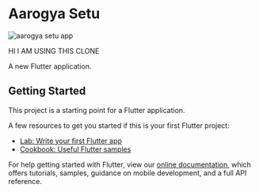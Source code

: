 # Aarogya Setu



![aarogya setu app](https://user-images.githubusercontent.com/63576922/133781744-f62b3cf8-dee7-456a-8ca9-d8d0261ca53e.jpeg)




HI I AM USING THIS CLONE



A new Flutter application.

## Getting Started

This project is a starting point for a Flutter application.

A few resources to get you started if this is your first Flutter project:

- [Lab: Write your first Flutter app](https://flutter.dev/docs/get-started/codelab)
- [Cookbook: Useful Flutter samples](https://flutter.dev/docs/cookbook)

For help getting started with Flutter, view our
[online documentation](https://flutter.dev/docs), which offers tutorials,
samples, guidance on mobile development, and a full API reference.
